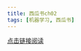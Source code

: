 ```yaml
---
title: 西瓜书ch02
tags: [机器学习, 西瓜书]
---
```


<a href="{{site.baseurl}}/pdf/西瓜书ch02.pdf" target="_blank">点击链接阅读</a>
